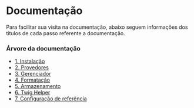 Documentação
============

Para facilitar sua visita na documentação, abaixo seguem informações
dos títulos de cada passo referente a documentação.


### Árvore da documentação

- [1. Instalação](installation.md)
- [2. Provedores](providers.md)
- [3. Gerenciador](manager.md)
- [4. Formatação](formatter.md)
- [5. Armazenamento](storage.md)
- [6. Twig Helper](helper.md)
- [7. Configuração de referência](configuration_reference.md)